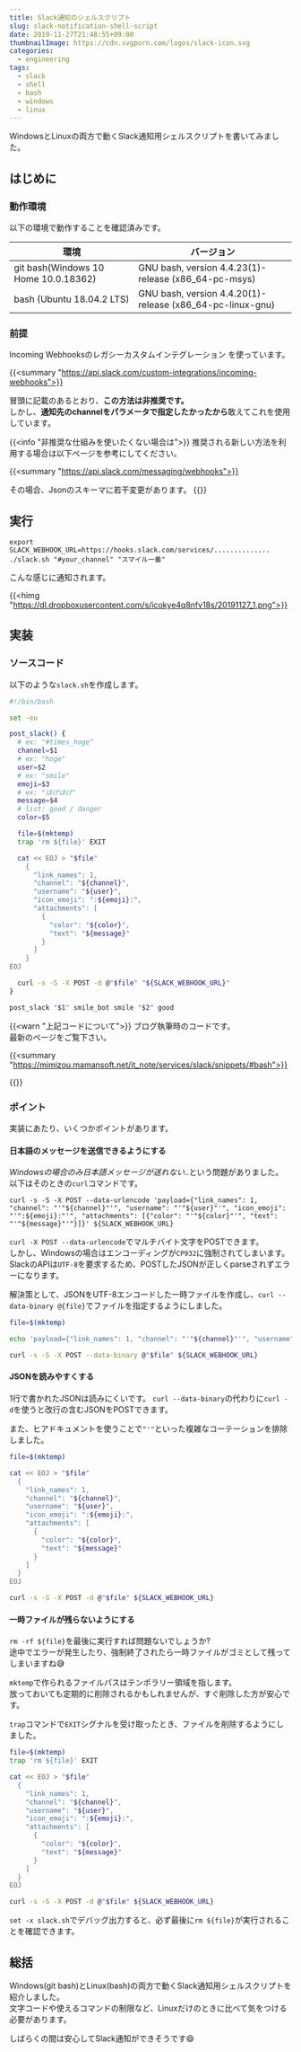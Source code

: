 ```yaml
---
title: Slack通知のシェルスクリプト
slug: slack-notification-shell-script
date: 2019-11-27T21:48:55+09:00
thumbnailImage: https://cdn.svgporn.com/logos/slack-icon.svg
categories:
  - engineering
tags:
  - slack
  - shell
  - bash
  - windows
  - linux
---
```


WindowsとLinuxの両方で動くSlack通知用シェルスクリプトを書いてみました。

<!--more-->


<!--toc-->


はじめに
--------

### 動作環境

以下の環境で動作することを確認済みです。

|                 環境                 |                        バージョン                         |
| ------------------------------------ | --------------------------------------------------------- |
| git bash(Windows 10 Home 10.0.18362) | GNU bash, version 4.4.23(1)-release (x86_64-pc-msys)      |
| bash (Ubuntu 18.04.2 LTS)            | GNU bash, version 4.4.20(1)-release (x86_64-pc-linux-gnu) |

### 前提

Incoming Webhooksのレガシーカスタムインテグレーション を使っています。

{{<summary "https://api.slack.com/custom-integrations/incoming-webhooks">}}

冒頭に記載のあるとおり、**この方法は非推奨です。**  
しかし、**通知先のchannelをパラメータで指定したかったから**敢えてこれを使用しています。

{{<info "非推奨な仕組みを使いたくない場合は">}}
推奨される新しい方法を利用する場合は以下ページを参考にしてください。

{{<summary "https://api.slack.com/messaging/webhooks">}}

その場合、Jsonのスキーマに若干変更があります。
{{</info>}}


実行
----

```
export SLACK_WEBHOOK_URL=https://hooks.slack.com/services/..............
./slack.sh "#your_channel" "スマイル一番"
```

こんな感じに通知されます。

{{<himg "https://dl.dropboxusercontent.com/s/icokye4q8nfv18s/20191127_1.png">}}


実装
----

### ソースコード

以下のような`slack.sh`を作成します。

```bash
#!/bin/bash

set -eu

post_slack() {
  # ex: "#times_hoge"
  channel=$1
  # ex: "hoge"
  user=$2
  # ex: "smile"
  emoji=$3
  # ex: "ほげほげ"
  message=$4
  # list: good / danger
  color=$5

  file=$(mktemp)
  trap 'rm ${file}' EXIT

  cat << EOJ > "$file"
    {
      "link_names": 1,
      "channel": "${channel}",
      "username": "${user}",
      "icon_emoji": ":${emoji}:",
      "attachments": [
        {
          "color": "${color}",
          "text": "${message}"
        }
      ]
    }
EOJ

  curl -s -S -X POST -d @"$file" "${SLACK_WEBHOOK_URL}"
}

post_slack "$1" smile_bot smile "$2" good
```

{{<warn "上記コードについて">}}
ブログ執筆時のコードです。  
最新のページをご覧下さい。

{{<summary "https://mimizou.mamansoft.net/it_note/services/slack/snippets/#bash">}}

{{</warn>}}


### ポイント

実装にあたり、いくつかポイントがあります。

#### 日本語のメッセージを送信できるようにする

_Windowsの場合のみ日本語メッセージが送れない_..という問題がありました。  
以下はそのときの`curl`コマンドです。

```
curl -s -S -X POST --data-urlencode 'payload={"link_names": 1, "channel": "'"${channel}"'", "username": "'"${user}"'", "icon_emoji": "'":${emoji}:"'", "attachments": [{"color": "'"${color}"'", "text": "'"${message}"'"}]}' ${SLACK_WEBHOOK_URL}
```

`curl -X POST --data-urlencode`でマルチバイト文字をPOSTできます。  
しかし、Windowsの場合はエンコーディングが`CP932`に強制されてしまいます。  
SlackのAPIは`UTF-8`を要求するため、POSTしたJSONが正しくparseされずエラーになります。

解決策として、JSONをUTF-8エンコードした一時ファイルを作成し、`curl --data-binary @{file}`でファイルを指定するようにしました。

```bash
file=$(mktemp)

echo 'payload={"link_names": 1, "channel": "'"${channel}"'", "username": "'"${user}"'", "icon_emoji": "'":${emoji}:"'", "attachments": [{"color": "'"${color}"'", "text": "'"${message}"'"}]}' > "$file"

curl -s -S -X POST --data-binary @"$file" ${SLACK_WEBHOOK_URL}
```

#### JSONを読みやすくする

1行で書かれたJSONは読みにくいです。
`curl --data-binary`の代わりに`curl -d`を使うと改行の含むJSONをPOSTできます。

また、ヒアドキュメントを使うことで`"'"`といった複雑なコーテーションを排除しました。

```bash
file=$(mktemp)

cat << EOJ > "$file"
  {
    "link_names": 1,
    "channel": "${channel}",
    "username": "${user}",
    "icon_emoji": ":${emoji}:",
    "attachments": [
      {
        "color": "${color}",
        "text": "${message}"
      }
    ]
  }
EOJ

curl -s -S -X POST -d @"$file" ${SLACK_WEBHOOK_URL}
```

#### 一時ファイルが残らないようにする

`rm -rf ${file}`を最後に実行すれば問題ないでしょうか?  
途中でエラーが発生したり、強制終了されたら一時ファイルがゴミとして残ってしまいますね😅

`mktemp`で作られるファイルパスはテンポラリー領域を指します。  
放っておいても定期的に削除されるかもしれませんが、すぐ削除した方が安心です。

`trap`コマンドで`EXIT`シグナルを受け取ったとき、ファイルを削除するようにしました。

```bash
file=$(mktemp)
trap 'rm ${file}' EXIT

cat << EOJ > "$file"
  {
    "link_names": 1,
    "channel": "${channel}",
    "username": "${user}",
    "icon_emoji": ":${emoji}:",
    "attachments": [
      {
        "color": "${color}",
        "text": "${message}"
      }
    ]
  }
EOJ

curl -s -S -X POST -d @"$file" ${SLACK_WEBHOOK_URL}
```

`set -x slack.sh`でデバッグ出力すると、必ず最後に`rm ${file}`が実行されることを確認できます。


総括
----

Windows(git bash)とLinux(bash)の両方で動くSlack通知用シェルスクリプトを紹介しました。  
文字コードや使えるコマンドの制限など、Linuxだけのときに比べて気をつける必要があります。

しばらくの間は安心してSlack通知ができそうです😄
